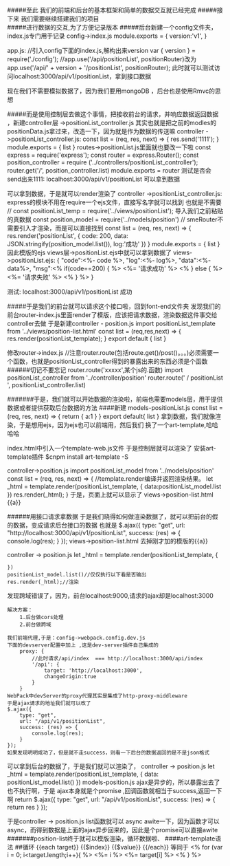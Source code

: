 #####至此  我们的前端和后台的基本框架和简单的数据交互就已经完成
#####接下来 我们需要继续搭建我们的项目  
#####进行数据的交互,为了方便记录版本
#####后台新建一个config文件夹，index.js专门用于记录
config->index.js
    module.exports = {
        version:'v1',
    }

app.js:
    //引入config下面的index.js,解构出来version
    var { version } = require('./config');
    //app.use('/api/positionList', positionRouter)改为
    app.use('/api/' + version + '/positionList', positionRouter);
此时就可以测试访问localhost:3000/api/v1/positionList，拿到接口数据

现在我们不需要模拟数据了，因为我们要用mongoDB ，后台也是使用Rmvc的思想

#####而是使用控制层去做这个事情，把接收前台的请求，并响应数据返回数据
，新建controller层 ->positionList_controller.js
其实也就是把之前的modles的positionData.js拿过来，改造一下，因为就是作为数据的传送嘛
 controller ->positionList_controller.js:
        const list = (req, res, next) => { 
            res.send('1111');
        }
        module.exports = { 
            list
        }
routes->positionList.js里面就也要改一下啦
    const express = require('express');
    const router = express.Router();
    const position_controller = require ('../controllers/positionList_controller');
    router.get('/', position_controller.list)
    module.exports = router
测试是否会send出来1111: localhost:3000/api/v1/positionList   可以拿到数据


可以拿到数据，于是就可以render渲染了
controller ->positionList_controller.js:
    express的模块不用在require一个ejs文件，直接写名字就可以找到
    也就是不需要 // const positionList_temp = require('../views/positionList');
        导入我们之前粘贴的真数据
        const position_model = require('../models/position')
        // smeRouter不需要引入才渲染，而是可以直接找到
        const list = (req, res, next) => { 
            res.render('positionList', {
                code: 200,
                data: JSON.stringify(position_model.list()),
                log:'成功'
            })
        }
        module.exports = { 
            list
        }
因此模版的ejs views层->positionList.ejs中就可以拿到数据了
views->positionList.ejs:
    {
        "code":<%- code %>,
        "log":<%- log%>,
        "data":<%- data%>,
        "msg":<% if(code==200) { %>
                    <%= '请求成功' %>
            <% } else { %>
                    <%= '请求失败' %>
            <% } %>
    }

测试: localhost:3000/api/v1/positionList   成功


#####于是我们的前台就可以请求这个接口啦，回到font-end文件夹
发现我们的前台router-index.js里面render了模版，应该把请求数据，渲染数据这件事交给controller去做
于是新建controller - position.js
    import positionList_template from '../views/position-list.html'
    const list = (req,res,next) => { 
        res.render(positionList_template);
    }
    export default {
        list
    }
    
修改router->index.js
    //注意router.route(包括route.get()/post()。。。)必须需要一个函数，也就是positionList_controller得到的暴露出来的东西必须是个函数
######切记不要忘记 router.route('xxxxx',某个js的.函数)
    import positionList_controller from '../controller/position'
    router.route(' / positionList ', positionList_controller.list)


#######于是，我们就可以开始数据的渲染啦，前端也需要models层，用于提供数据或者提供获取后台数据的方法
####新建 models-positionList.js
    const list = (req, res, next) => { 
        return {
            a:1
        }
    }
    export default{
        list
    }
拿到数据，我们就像渲染，于是想用ejs，因为ejs也可以前端用，然后我们 换了一个art-template,哈哈哈哈

index.html中引入一个template-web.js文件
    <script src="/static/libs/adminLTE/libs/template-web.js"></script>
于是控制层就可以渲染了 安装art-template插件
    $cnpm install art-template -S

controller->position.js
    import positionList_model from  '../models/position'
    const list = (req, res, next) => { 
        //template.render编译并返回渲染结果。
        let _html = template.render(positionList_template, {
            data:positionList_model.list
        })
         res.render(_html);
    }
于是，页面上就可以显示了
views->position-list.html
    {{a}}

######用接口请求拿数据
于是我们晓得如何做渲染数据了，就可以把前台的假的数据，变成请求后台接口的数据
也就是
    $.ajax({
        type: "get",
        url: "http://localhost:3000/api/v1/positionList",
        success: (res) => {
            console.log(res);
        }
    });
views->position-list.html 去掉刚才加的模版的{{a}}

controller -> position.js
    let _html = template.render(positionList_template, {

    })
    positionList_model.list()//仅仅执行以下看是否输出
    res.render(_html);//渲染
发现跨域错误了，因为，前台localhost:9000,请求的ajax却是localhost:3000

    解决方案：
        1.后台做cors处理
        2.前台做跨域

    我们前端代理,于是：config->webpack.config.dev.js
    下面的devserver配置中加上 ,这是dev-server插件自己集成的
        proxy: {
            //此时请求/api/index  === http://localhost:3000/api/index
            '/api': {
                target: 'http://localhost:3000',
                changeOrigin:true
            }
        }
    WebPack中devServer的proxy代理其实是集成了http-proxy-middleware
    于是ajax请求的地址我们就可以改了
    $.ajax({
        type: "get",
        url: "/api/v1/positionList",
        success: (res) => {
            console.log(res);
        }
    });
    如果发现明明成功了，但是就不走success，则看一下后台的数据返回的是不是json格式
可以拿到后台的数据了，于是我们就可以渲染了，
controller -> position.js
    let _html = template.render(positionList_template, {
        data: positionList_model.list()
    })
models-position.js
    ajax是异步的，所以暴露出去了也不执行啊，于是
    ajax本身就是个promise ,回调函数就相当于success,返回一下啊
     return $.ajax({
        type: "get",
        url: "/api/v1/positionList",
        success: (res) => {
            return res
        }
    });

于是controller -> position.js
   list函数就可以 async awite一下，因为函数才可以async，而得到数据是上面的ajax异步回来的，因此是个promise可以直接awite
#######position-list终于就可以模版渲染，循环数据啦、
####art-template语法
##循环
      {{each target}}
            {{$index}} {{$value}}
      {{/each}}
    等同于
   <%  for (var i = 0; i<target.length;i++){ %> 
        <%= i %> <%= target[i] %>
   <% } %> 

